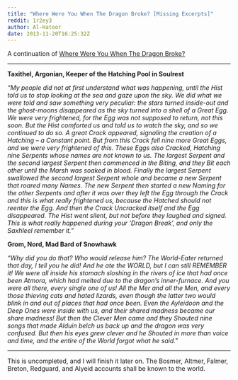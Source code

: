 ```yaml
---
title: "Where Were You When The Dragon Broke? [Missing Excerpts]"
reddit: 1r2ey3
author: Al-Hatoor
date: 2013-11-20T16:25:32Z
---
```


A continuation of [Where Were You When The Dragon Broke?](http://www.imperial-library.info/content/obscure-where-were-you-when-dragon-broke)
_____________________________________________________________

**Taxithel, Argonian, Keeper of the Hatching Pool in Soulrest**

*“My people did not at first understand what was happening, until the Hist told us to stop looking at the sea and gaze upon the sky. We did what we were told and saw something very peculiar: the stars turned inside-out and the ghost-moons disappeared as the sky turned into a shell of a Great Egg. We were very frightened, for the Egg was not supposed to return, not this soon. But the Hist comforted us and told us to watch the sky, and so we continued to do so. A great Crack appeared, signaling the creation of a Hatching – a Constant point. But from this Crack fell nine more Great Eggs, and we were very frightened of this. These Eggs also Cracked, Hatching nine Serpents whose names are not known to us. The largest Serpent and the second largest Serpent then commenced in the Biting, and they Bit each other until the Marsh was soaked in blood. Finally the largest Serpent swallowed the second largest Serpent whole and became a new Serpent that roared many Names. The new Serpent then started a new Naming for the other Serpents and after it was over they left the Egg through the Crack and this is what really frightened us, because the Hatched should not reenter the Egg. And then the Crack Uncracked itself and the Egg disappeared. The Hist went silent, but not before they laughed and signed. This is what really happened during your ‘Dragon Break’, and only the Saxhleel remember it.”*

**Grom, Nord, Mad Bard of Snowhawk**

*“Why did you do that? Who would release him? The World-Eater returned that day, I tell you he did! And he ate the WORLD, but I can still REMEMBER it! We were all inside his stomach sloshing in the rivers of ice that had once been Atmora, which had melted due to the dragon’s inner-furnace. And you were all there, every single one of us! All the Mer and all the Men, and every those thieving cats and hated lizards, even though the latter two would blink in and out of places that had once been. Even the Ayleidoon and the Deep Ones were inside with us, and their shared madness became our share madness! But then the Clever Men came and they Shouted nine songs that made Alduin belch us back up and the dragon was very confused. But then his eyes grew clever and he Shouted in more than voice and time, and the entire of the World forgot what he said."*
_____________________________________________________________
This is uncompleted, and I will finish it later on. The Bosmer, Altmer, Falmer, Breton, Redguard, and Alyeid accounts shall be known to the world.
